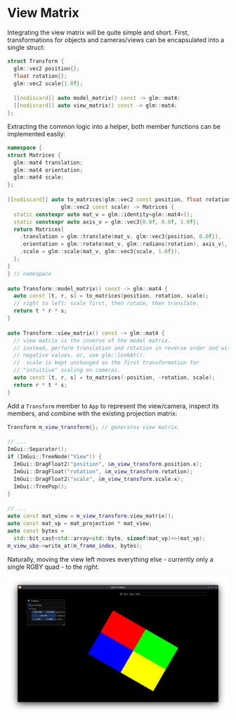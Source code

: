 # View Matrix

Integrating the view matrix will be quite simple and short. First, transformations for objects and cameras/views can be encapsulated into a single struct:

```cpp
struct Transform {
  glm::vec2 position{};
  float rotation{};
  glm::vec2 scale{1.0f};

  [[nodiscard]] auto model_matrix() const -> glm::mat4;
  [[nodiscard]] auto view_matrix() const -> glm::mat4;
};
```

Extracting the common logic into a helper, both member functions can be implemented easily:

```cpp
namespace {
struct Matrices {
  glm::mat4 translation;
  glm::mat4 orientation;
  glm::mat4 scale;
};

[[nodiscard]] auto to_matrices(glm::vec2 const position, float rotation,
                 glm::vec2 const scale) -> Matrices {
  static constexpr auto mat_v = glm::identity<glm::mat4>();
  static constexpr auto axis_v = glm::vec3{0.0f, 0.0f, 1.0f};
  return Matrices{
    .translation = glm::translate(mat_v, glm::vec3{position, 0.0f}),
    .orientation = glm::rotate(mat_v, glm::radians(rotation), axis_v),
    .scale = glm::scale(mat_v, glm::vec3{scale, 1.0f}),
  };
}
} // namespace

auto Transform::model_matrix() const -> glm::mat4 {
  auto const [t, r, s] = to_matrices(position, rotation, scale);
  // right to left: scale first, then rotate, then translate.
  return t * r * s;
}

auto Transform::view_matrix() const -> glm::mat4 {
  // view matrix is the inverse of the model matrix.
  // instead, perform translation and rotation in reverse order and with
  // negative values. or, use glm::lookAt().
  //  scale is kept unchanged as the first transformation for
  // "intuitive" scaling on cameras.
  auto const [t, r, s] = to_matrices(-position, -rotation, scale);
  return r * t * s;
}
```

Add a `Transform` member to `App` to represent the view/camera, inspect its members, and combine with the existing projection matrix:

```cpp
Transform m_view_transform{}; // generates view matrix.

// ...
ImGui::Separator();
if (ImGui::TreeNode("View")) {
  ImGui::DragFloat2("position", &m_view_transform.position.x);
  ImGui::DragFloat("rotation", &m_view_transform.rotation);
  ImGui::DragFloat2("scale", &m_view_transform.scale.x);
  ImGui::TreePop();
}

// ...
auto const mat_view = m_view_transform.view_matrix();
auto const mat_vp = mat_projection * mat_view;
auto const bytes =
  std::bit_cast<std::array<std::byte, sizeof(mat_vp)>>(mat_vp);
m_view_ubo->write_at(m_frame_index, bytes);
```

Naturally, moving the view left moves everything else - currently only a single RGBY quad - to the _right_.

![View Matrix](./view_matrix.png)
